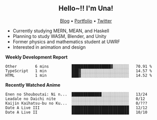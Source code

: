 <h2 align="center">
  Hello~!! I'm Una!
</h2>

<p align="center">
  <a href="https://anarchy.website/">Blog</a> &bull;
  <a href="https://una-ada.github.io/">Portfolio</a> &bull;
  <a href="https://twitter.com/unaxiii">Twitter</a>
</p>

- Currently studying MERN, MEAN, and Haskell
- Planning to study WASM, Blender, and Unity
- Former physics and mathematics student at UWRF
- Interested in animation and design

**Weekly Development Report**

<!--START_SECTION:waka-->
```text
Other        6 mins          █████████████████▓░░░░░░░   70.91 % 
TypeScript   1 min           ███▓░░░░░░░░░░░░░░░░░░░░░   14.57 % 
HTML         1 min           ███▓░░░░░░░░░░░░░░░░░░░░░   14.52 % 
```
<!--END_SECTION:waka-->

**Recently Watched Anime**

<!-- RECENT-ANIME:START -->

    Enen no Shouboutai: Ni n...  █████████████░░░░░░░░░░░░   13/24
    Leadale no Daichi nite       ░░░░░░░░░░░░░░░░░░░░░░░░░   0/12
    Kaijin Kaihatsu-bu no Ku...  ░░░░░░░░░░░░░░░░░░░░░░░░░   0/???
    Date A Live III              █████████████████████████   12/12
    Date A Live II               █████████████████████████   10/10
<!-- RECENT-ANIME:END -->
